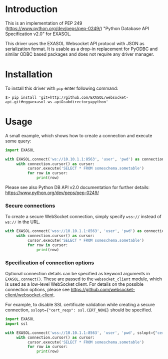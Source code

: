 # Introduction

This is an implementation of PEP 249 (https://www.python.org/dev/peps/pep-0249/)
"Python Database API Specification v2.0" for EXASOL.

This driver uses the EXASOL Websocket API protocol with JSON 
as serialization format. It is usable as a drop-in replacement 
for PyODBC and similar ODBC based packages and does not require 
any driver manager.


# Installation

To install this driver with `pip` enter following command:
```shell
$> pip install 'git+http://github.com/EXASOL/websocket-api.git#egg=exasol-ws-api&subdirectory=python'
```

# Usage

A small example, which shows how to create a connection and execute some query:
```python
import EXASOL

with EXASOL.connect('ws://10.10.1.1:8563', 'user', 'pwd') as connection:
     with connection.cursor() as cursor:
          cursor.execute('SELECT * FROM someschema.sometable')
          for row in cursor:
              print(row)
```
Please see also Python DB API v2.0 documentation for further details:
https://www.python.org/dev/peps/pep-0249/

### Secure connections

To create a secure WebSocket connection, simply specify `wss://` instead of `ws://` in the URL.
```python
with EXASOL.connect('wss://10.10.1.1:8563', 'user', 'pwd') as connection:
     with connection.cursor() as cursor:
          cursor.execute('SELECT * FROM someschema.sometable')
          for row in cursor:
              print(row)
```

### Specification of connection options

Optional connection details can be specified as keyword arguments in `EXASOL.connect()`. These are passed to the `websocket_client` module, which is used as a low-level WebSocket client.  For details on the possible connection options, please see https://github.com/websocket-client/websocket-client.

For example, to disable SSL certificate validation while creating a secure connection, `sslopt={"cert_reqs": ssl.CERT_NONE}` should be specified.
```python
import EXASOL
import ssl

with EXASOL.connect('wss://10.10.1.1:8563', 'user', 'pwd', sslopt={"cert_reqs": ssl.CERT_NONE}) as connection:
     with connection.cursor() as cursor:
          cursor.execute('SELECT * FROM someschema.sometable')
          for row in cursor:
              print(row)
```
